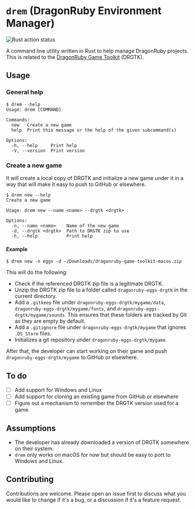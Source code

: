 # `drem` (DragonRuby Environment Manager)

![Rust action status](https://github.com/petros/drem/actions/workflows/rust.yml/badge.svg)

A command line utility written in Rust to help manage DragonRuby projects. This is related to the [DragonRuby Game Toolkit](https://dragonruby.org/toolkit/game) (DRGTK).

## Usage

### General help

```
$ drem --help
Usage: drem [COMMAND]

Commands:
  new   Create a new game
  help  Print this message or the help of the given subcommand(s)

Options:
  -h, --help     Print help
  -V, --version  Print version
```

### Create a new game

It will create a local copy of DRGTK and initialize a new game under it in a way that will make it easy to push to GitHub or elsewhere.

```
$ drem new --help
Create a new game

Usage: drem new --name <name> --drgtk <drgtk>

Options:
  -n, --name <name>    Name of the new game
  -d, --drgtk <drgtk>  Path to DRGTK zip to use
  -h, --help           Print help
```

#### Example

```
$ drem new -n eggs -d ~/Downloads/dragonruby-game-toolkit-macos.zip
```

This will do the following:
- Check if the referenced DRGTK zip file is a legitimate DRGTK.
- Unzip the DRGTK zip file to a folder called `dragonruby-eggs-drgtk` in the current directory.
- Add a `.gitkeep` file under `dragonruby-eggs-drgtk/mygame/data`, `dragonruby-eggs-drgtk/mygame/fonts`, and `dragonruby-eggs-drgtk/mygame/sounds`. This ensures that these folders are tracked by Git as they are empty by default.
- Add a `.gitignore` file under `dragonruby-eggs-drgtk/mygame` that ignores `.DS_Store` files.
- Initializes a git repository under `dragonruby-eggs-drgtk/mygame`.

After that, the developer can start working on their game and push `dragonruby-eggs-drgtk/mygame` to GitHub or elsewhere.

## To do

- [ ] Add support for Windows and Linux
- [ ] Add support for cloning an existing game from GitHub or elsewhere
- [ ] Figure out a mechanism to remember the DRGTK version used for a game

## Assumptions

- The developer has already downloaded a version of DRGTK somewhere on their system.
- `drem` only works on macOS for now but should be easy to port to Windows and Linux.

## Contributing

Contributions are welcome. Please open an issue first to discuss what you would like to change if it's a bug, or a discussion if it's a feature request.
